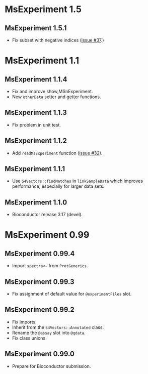 # MsExperiment 1.5

## MsExperiment 1.5.1

- Fix subset with negative indices ([issue #37](https://github.com/rformassspectrometry/MsExperiment/issues/37).)

# MsExperiment 1.1

## MsExperiment 1.1.4

- Fix and improve show,MSnExperiment.
- New `otherData` setter and getter functions.

## MsExperiment 1.1.3

- Fix problem in unit test.

## MsExperiment 1.1.2

- Add `readMsExperiment` function ([issue #32](https://github.com/rformassspectrometry/MsExperiment/issues/32)).

## MsExperiment 1.1.1

- Use `S4Vectors::findMatches` in `linkSampleData` which improves performance,
  especially for larger data sets.

## MsExperiment 1.1.0

- Bioconductor release 3.17 (devel).


# MsExperiment 0.99

## MsExperiment 0.99.4

- Import `spectra<-` from `ProtGenerics`.

## MsExperiment 0.99.3

- Fix assignment of default value for `@experimentFiles` slot.

## MsExperiment 0.99.2

- Fix imports.
- Inherit from the `S4Vectors::Annotated` class.
- Rename the `@assay` slot into `@qdata`.
- Fix class unions.

## MsExperiment 0.99.0

- Prepare for Bioconductor submission.
